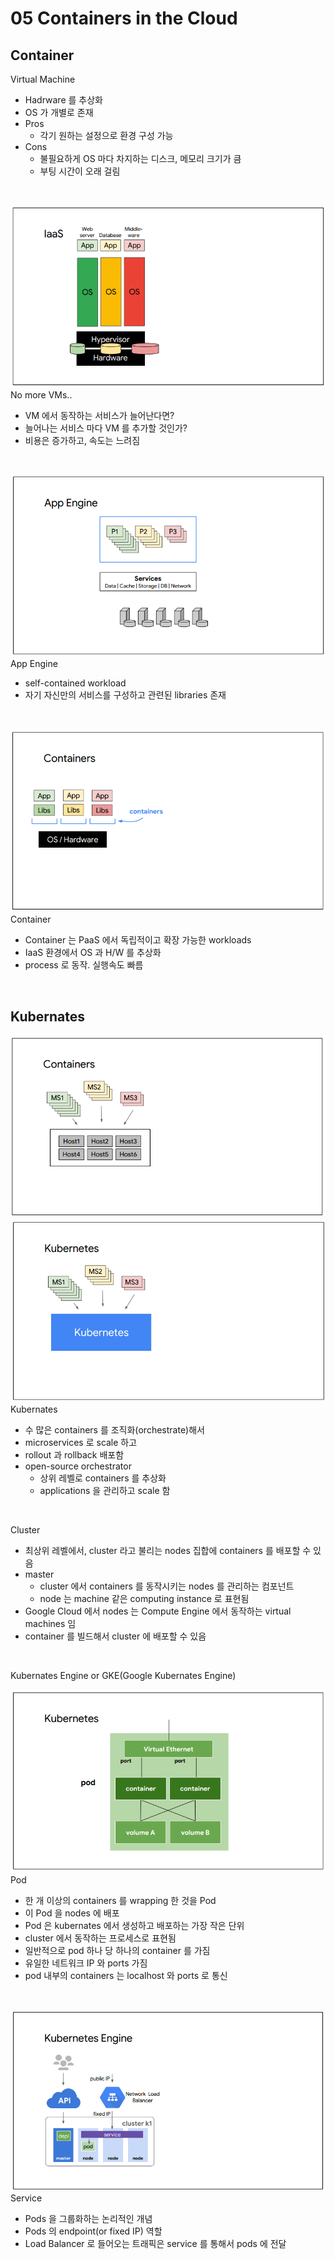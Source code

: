 # 05 Containers in the Cloud

## Container
Virtual Machine
- Hadrware 를 추상화
- OS 가 개별로 존재
- Pros
  - 각기 원하는 설정으로 환경 구성 가능
- Cons
  - 불필요하게 OS 마다 차지하는 디스크, 메모리 크기가 큼
  - 부팅 시간이 오래 걸림
<br/>

![image01](images/05/01-more-applications-in-the-iaas.png)<br/>
No more VMs..
- VM 에서 동작하는 서비스가 늘어난다면?
- 늘어나는 서비스 마다 VM 를 추가할 것인가?
- 비용은 증가하고, 속도는 느려짐
<br/>

![image02](images/05/02-app-engine.png)<br/>
App Engine
- self-contained workload
- 자기 자신만의 서비스를 구성하고 관련된 libraries 존재
<br/>

![image03](images/05/03-container.png)<br/>
Container
- Container 는 PaaS 에서 독립적이고 확장 가능한 workloads
- IaaS 환경에서 OS 과 H/W 를 추상화
- process 로 동작. 실행속도 빠름
<br/>

## Kubernates
![image04](images/05/04-microservice.png)<br/>
![image05](images/05/05-kubernates.png)<br/>
Kubernates
- 수 많은 containers 를 조직화(orchestrate)해서
- microservices 로 scale 하고
- rollout 과 rollback 배포함
- open-source orchestrator
  - 상위 레벨로 containers 를 추상화
  - applications 을 관리하고 scale 함
<br/>

Cluster
- 최상위 레벨에서, cluster 라고 불리는 nodes 집합에 containers 를 배포할 수 있음
- master
  - cluster 에서 containers 를 동작시키는 nodes 를 관리하는 컴포넌트
  - node 는 machine 같은 computing instance 로 표현됨
- Google Cloud 에서 nodes 는 Compute Engine 에서 동작하는 virtual machines 임
- container 를 빌드해서 cluster 에 배포할 수 있음
<br/>

Kubernates Engine or GKE(Google Kubernates Engine)
<br/>

![image06](images/05/06-pod.png)<br/>
Pod
- 한 개 이상의 containers 를 wrapping 한 것을 Pod
- 이 Pod 을 nodes 에 배포
- Pod 은 kubernates 에서 생성하고 배포하는 가장 작은 단위
- cluster 에서 동작하는 프로세스로 표현됨
- 일반적으로 pod 하나 당 하나의 container 를 가짐
- 유일한 네트워크 IP 와 ports 가짐
- pod 내부의 containers 는 localhost 와 ports 로 통신
<br/>

![image07](images/05/07-kubernates-engine.png)<br/>
Service
- Pods 을 그룹화하는 논리적인 개념
- Pods 의 endpoint(or fixed IP) 역할
- Load Balancer 로 들어오는 트래픽은 service 를 통해서 pods 에 전달
<br/>